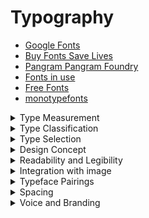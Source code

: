 # Typography

- [Google Fonts](https://fonts.google.com/)
- [Buy Fonts Save Lives](https://buyfontssavelives.com/#about)
- [Pangram Pangram Foundry](https://pangrampangram.com/)
- [Fonts in use](https://fontsinuse.com/)
- [Free Fonts](https://www.awwwards.com/awwwards/collections/free-fonts/)
- [monotypefonts](https://www.monotypefonts.com/)

<details>
  <summary>Type Measurement</summary>
For the screen, you can specify type measurement using points, pixels, percentages, or em units, which is a unit of measurement in typography. An em is defined as the width of the uppercase M in the parent face and point size; for example,in 14-point type, an em is a distance of 14 points. 
</details>

<details>
  <summary>Type Classification</summary>
  
![typography](./imags/typography-1.jpg "typography")
![typography](./imags/typography-2.jpg "typography")
![typography](./imags/typography-3.jpg "typography")
</details>
  
<details>
  <summary>Type Selection</summary>

Before you choose a typeface, ```clearly define the audience, tone, personality and attitude``` of what you are trying to communicate and how you want to say it. 
#### Tips on Selecting a Typeface
- Select based on appropriateness for audience, design concept, message, communication requirements, and context.
- For large amounts of text, you need a highly readable typeface.
- select a typeface based on suitability for the purpose: editorial versus promotional versus branding.
- Notice the x-height of a typeface. A substantial or large x-height aids readability, especially on screen.
![x-height](./imags/x-height.jpg "x-height")
- ##### Check how a typeface looks across browsers.
    - See if the typeface is versatile.
    - Read reviews of the typeface and font.
    - For flexibility and unity, consider employing a type family. In a family, all the type maintains the same basic structure with variations, differentiated by slight individual characteristics.
    - Ensure sufficient value contrast between the typeface and the background.
</details>
  

<details>
  <summary>Design Concept</summary>

- Often, beginning students (and almost all nondesigners) choose typefaces for their novelty appeal rather than select a suitable
typeface to express the design concept. Every font carries meaning — ```historical, cultural, emotional — whether the designer intends it or not.```
   - Beginners tend to be attracted to typefaces that are decorative. ```They may also have little understanding of what a typeface connotes, of its history and classification.``` For example, choosing a typeface associated with a time period or style, such as art deco, carries historical and aesthetic meaning, even if you aren’t aware of it. Knowing type classifications and design history comes strongly into play when selecting a typeface. For example, would you use American
nineteenth-century wood type for a magazine article about the history of East Asia? ```Each typeface has a history, context, and classification``` — and using it communicates certain unspoken associations:   
   > Didot - 18th-century French elegance	Luxury, fashion

   ![didot](./imags/didot.png "didot")
   > Futura - Bauhaus modernism (1920s)	Clean, rational, modern

   ![futura](./imags/futura.png "futura")
   > Cooper Black - 1920s–70s Americana	Retro, friendly

   ![CooperBlack](./imags/CooperBlack.png "CooperBlack")
   > Papyrus - Ancient Middle Eastern / exoticized	Overused, cliché

   ![papyrus](./imags/Papyrus.jpg "papyrus")  
   > Wood Type - 19th-century American posters	Frontier, Western, industrial

   ![WoodType](./imags/WoodType.jpg "WoodType")
</details>
  

<details>
  <summary>Readability and Legibility</summary>

   ![Readability&Legibility](./imags/Readability&Legibility.png "Readability&Legibility")
With considerations of size, spacing, margins, color, and paper selection, contributes to readability. 
- Typefaces that are too light or too heavy may be difficult to read, especially in smaller sizes. Caution: Thin strokes are very difficult to see on screen and should be avoided for text.
- Typefaces with too much thick–thin contrast may be difficult to read if they are set very small—the thin strokes may seem to disappear.
- Condensed or expanded letters are more difficult to read (especially in small sizes). They can appear to merge together when condensed and dissociate when expanded.
- Text type set in all capitals is difficult to read. Opinions differ on whether all caps enhance or diminish readability for display type.
- Greater value contrast between type and background increases readability.
- Highly saturated colors may interfere with readability.
- People tend to read darker colors first.
</details>
  

<details>
  <summary>Integration with image</summary>

- Should the typeface share visual characteristics with the image?
- Should the typeface contrast with the characteristics of the image?
- Should the typeface be neutral (one that does not draw great attention to itself) and allow the image to drive the solution?
In such a case, the typeface would contextualize the image.
- Should the typeface dominate the solution? 
- Should the typeface carry the main communication with the image subordinate to it?
- Should the type and image operate collectively? (See Figure3-7)
- Would hand-drawn or handmade lettering or handwriting work best?
</details>
  

<details>
  <summary>Typeface Pairings</summary>
Being creative involves experimentation. Having guidelines or grasping standards allows you to critique your experiments.
Designers mix typefaces for conceptual, creative, and/or aesthetic reasons. 
There are general type rules for beginners and, perhaps, for any designer.

- #### Limit Mixing and Select for Contrast
   - Pair typefaces for distinction between display type and text type. 
      - The most common rule is to restrict designing to utilizing no more than two typefaces—one for display and one for text. 
      - For example, in print, mix a sans serif for display and a serif for readable text.
      - The obvious point of mixing faces is to add contrast, for differentiation 
      ![TypefacePairingsy](./imags/TypefacePairings-1.jpg "TypefacePairings")
      ![TypefacePairings](./imags/TypefacePairings-2.jpg "TypefacePairings")

      [fontpair](https://www.fontpair.co/)
      > In editorial design the type and image should coexist harmoniously, and one should never overpower the other. They should complement each other. Novice designers often select elaborate display typefaces that conflict with the image. A good selection of a serif and sans serif typeface that contain a corresponding italic is all that is needed
   - #### Select for Contrast and Variation
      > Serif Versus Sans Serif

      > Light Versus Bold
      
      > Regular Versus Condensed
   - #### Pair Complementary Typefaces
      > Select typefaces that have contrasting voices but similar x-heights — pair a soft voice with a bombastic voice.

      > Consider pairing a typeface with a linear quality with a typeface made from thick strokes. 

      > Consider pairing actual handwriting with an industrial typeface.
</details>
  

<details>
  <summary>Spacing </summary>
When setting type, whether it’s a big, two-word headline or a big,
two-hundred-page document, one of the most overlooked aspects
is the space between the letters, the words, the sentences and the
paragraphs. This is as important as which typeface you choose and
at what size you use it. Everyone can look at type and design with
it but it takes a real craftsperson to look at the negative space and
define the true relationship within the typography. Whether it’s
loose or tight, it has to be consistent and pleasurable, and it’s right
there, you just have to shift your attention.  

</details>
 

<details>
  <summary>Voice and Branding </summary>

- Make sure the typeface selection is appropriate for the brand or entity.
- Typeface selection can help differentiate a brand. (Caution:
Typefaces selected for a brand or group’s identity may
work in print but may not translate well to the screen—for
example, a modern classification with very thin strokes.)
- Any display typeface should support the logo, not fight with
it for attention. Maintain enough area of isolation (margins
of white space) around the logo.
- The typeface’s voice should enhance communication.
Variety
- As in print, a type family, extended family, or super family
offers a variety of weights and widths.
- Select type styles for weight and width contrast.
Selecting Typefaces for Screens
There are many typefaces for use on screen available for
dynamic download from the cloud. You can purchase web
fonts from reputable type foundries online. Many web font
purchases include a font for print as well.
</details>


